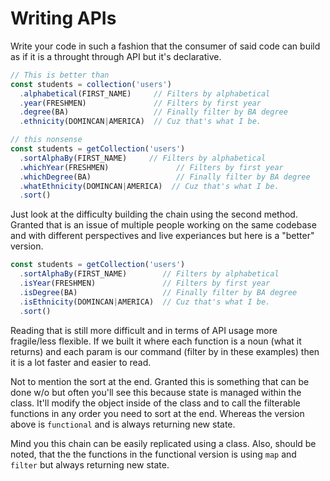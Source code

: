 # Writing APIs
Write your code in such a fashion that the consumer of said code can build as if it is a throught through API but it's declarative.

```js
// This is better than
const students = collection('users')
  .alphabetical(FIRST_NAME)     // Filters by alphabetical
  .year(FRESHMEN)               // Filters by first year
  .degree(BA)                   // Finally filter by BA degree
  .ethnicity(DOMINCAN|AMERICA)  // Cuz that's what I be.

// this nonsense
const students = getCollection('users')
  .sortAlphaBy(FIRST_NAME)     // Filters by alphabetical
  .whichYear(FRESHMEN)               // Filters by first year
  .whichDegree(BA)                   // Finally filter by BA degree
  .whatEthnicity(DOMINCAN|AMERICA)  // Cuz that's what I be.
  .sort()

```

Just look at the difficulty building the chain using the second method. Granted that is an issue of multiple people working on the same codebase and with different perspectives and live experiances but here is a "better" version.

```js
const students = getCollection('users')
  .sortAlphaBy(FIRST_NAME)        // Filters by alphabetical
  .isYear(FRESHMEN)               // Filters by first year
  .isDegree(BA)                   // Finally filter by BA degree
  .isEthnicity(DOMINCAN|AMERICA)  // Cuz that's what I be.
  .sort()

```

Reading that is still more difficult and in terms of API usage more fragile/less flexible. If we built it where each function is a noun (what it returns) and each param is our command (filter by in these examples) then it is a lot faster and easier to read.

Not to mention the sort at the end. Granted this is something that can be done w/o but often you'll see this because state is managed within the class. It'll modify the object inside of the class and to call the filterable functions in any order you need to sort at the end. Whereas the version above is `functional` and is always returning new state.

Mind you this chain can be easily replicated using a class. Also, should be noted, that the the functions in the functional version is using `map` and `filter` but always returning new state.
